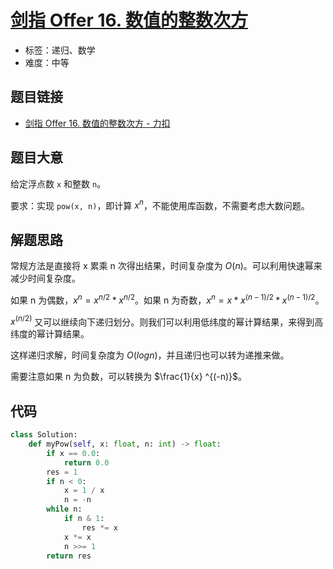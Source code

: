 # [剑指 Offer 16. 数值的整数次方](https://leetcode.cn/problems/shu-zhi-de-zheng-shu-ci-fang-lcof/)

- 标签：递归、数学
- 难度：中等

## 题目链接

- [剑指 Offer 16. 数值的整数次方 - 力扣](https://leetcode.cn/problems/shu-zhi-de-zheng-shu-ci-fang-lcof/)

## 题目大意

给定浮点数 `x` 和整数 `n`。

要求：实现 `pow(x, n)`，即计算 $x^n$，不能使用库函数，不需要考虑大数问题。

## 解题思路

常规方法是直接将 x 累乘 n 次得出结果，时间复杂度为 $O(n)$。可以利用快速幂来减少时间复杂度。

如果 n 为偶数，$x^n = x^{n/2} * x^{n/2}$。如果 n 为奇数，$x^n = x * x^{(n-1)/2} * x^{(n-1)/2}$。

$x^(n/2)$ 又可以继续向下递归划分。则我们可以利用低纬度的幂计算结果，来得到高纬度的幂计算结果。

这样递归求解，时间复杂度为 $O(logn)$，并且递归也可以转为递推来做。

需要注意如果 n 为负数，可以转换为 $\frac{1}{x} ^{(-n)}$。

## 代码

```python
class Solution:
    def myPow(self, x: float, n: int) -> float:
        if x == 0.0:
            return 0.0
        res = 1
        if n < 0:
            x = 1 / x
            n = -n
        while n:
            if n & 1:
                res *= x
            x *= x
            n >>= 1
        return res
```

